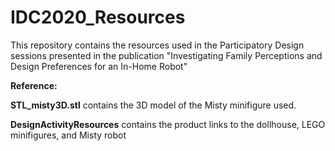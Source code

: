 # IDC2020_Resources

This repository contains the resources used in the Participatory Design sessions presented in the publication "Investigating Family Perceptions and Design Preferences for an In-Home Robot"

**Reference:**


**STL_misty3D.stl** contains the 3D model of the Misty minifigure used.

**DesignActivityResources** contains the product links to the dollhouse, LEGO minifigures, and Misty robot 
